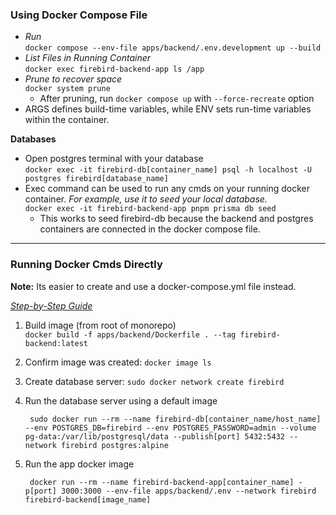 ### Using Docker Compose File

- _Run_<br>
  `docker compose --env-file apps/backend/.env.development up --build`
- _List Files in Running Container_<br>
  `docker exec firebird-backend-app ls /app`
- _Prune to recover space_<br>
  `docker system prune`
  - After pruning, run `docker compose up` with `--force-recreate` option
- ARGS defines build-time variables, while ENV sets run-time variables within the container.

**Databases**

- Open postgres terminal with your database<br>
  `docker exec -it firebird-db[container_name] psql -h localhost -U postgres firebird[database_name]`
- Exec command can be used to run any cmds on your running docker container. _For example, use it to seed your local database._<br>
  `docker exec -it firebird-backend-app pnpm prisma db seed`
  - This works to seed firebird-db because the backend and postgres containers are connected in the docker compose file.

---

### Running Docker Cmds Directly

**Note:** Its easier to create and use a docker-compose.yml file instead.

<u>_Step-by-Step Guide_</u>

1. Build image (from root of monorepo)<br>
   `docker build -f apps/backend/Dockerfile . --tag firebird-backend:latest`

2. Confirm image was created: `docker image ls `

3. Create database server: `sudo docker network create firebird`

4. Run the database server using a default image

   ```
    sudo docker run --rm --name firebird-db[container_name/host_name] --env POSTGRES_DB=firebird --env POSTGRES_PASSWORD=admin --volume pg-data:/var/lib/postgresql/data --publish[port] 5432:5432 --network firebird postgres:alpine
   ```

5. Run the app docker image
   ```
    docker run --rm --name firebird-backend-app[container_name] -p[port] 3000:3000 --env-file apps/backend/.env --network firebird firebird-backend[image_name]
   ```
